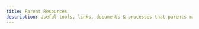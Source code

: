 ```yaml
---
title: Parent Resources
description: Useful tools, links, documents & processes that parents may find helpful
---
```

